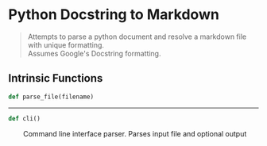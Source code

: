 <h1>Python Docstring to Markdown</h1>

> Attempts to parse a python document and resolve a markdown file with unique formatting.  
> Assumes Google's Docstring formatting.

<h2>Intrinsic Functions</h2>

```python
def parse_file(filename)
```

------

```python
def cli()
```

<div markdown="1" style="margin-left: 30px;">

Command line interface parser. Parses input file and optional output 

</div>